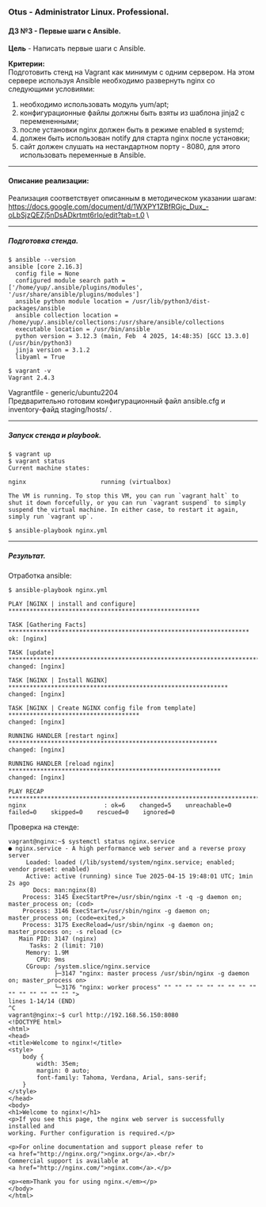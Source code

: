 ### **Otus - Administrator Linux. Professional.**  
#### **ДЗ №3 - Первые шаги с Ansible.**  
**Цель** - Написать первые шаги с Ansible.

**Критерии:**  
Подготовить стенд на Vagrant как минимум с одним сервером. На этом сервере используя Ansible необходимо развернуть nginx со следующими условиями:
1) необходимо использовать модуль yum/apt;
2) конфигурационные файлы должны быть взяты из шаблона jinja2 с перемененными;
3) после установки nginx должен быть в режиме enabled в systemd;
4) должен быть использован notify для старта nginx после установки;
5) сайт должен слушать на нестандартном порту - 8080, для этого использовать переменные в Ansible.

****
#### **Описание реализации:**  
Реализация соответствует описанным в методическом указании шагам: https://docs.google.com/document/d/1WXPY1ZBfRGjc_Dux_-oLbSjzQEZj5nDsADkrtmt6rIo/edit?tab=t.0 \
***
##### Подготовка стенда.
```
$ ansible --version
ansible [core 2.16.3]
  config file = None
  configured module search path = ['/home/yup/.ansible/plugins/modules', '/usr/share/ansible/plugins/modules']
  ansible python module location = /usr/lib/python3/dist-packages/ansible
  ansible collection location = /home/yup/.ansible/collections:/usr/share/ansible/collections
  executable location = /usr/bin/ansible
  python version = 3.12.3 (main, Feb  4 2025, 14:48:35) [GCC 13.3.0] (/usr/bin/python3)
  jinja version = 3.1.2
  libyaml = True

$ vagrant -v
Vagrant 2.4.3
```
Vagrantfile - generic/ubuntu2204\
Предварительно готовим конфигурационный файл ansible.cfg и inventory-файд staging/hosts/ .

***
##### Запуск стенда и playbook.
```
$ vagrant up
$ vagrant status
Current machine states:

nginx                     running (virtualbox)

The VM is running. To stop this VM, you can run `vagrant halt` to
shut it down forcefully, or you can run `vagrant suspend` to simply
suspend the virtual machine. In either case, to restart it again,
simply run `vagrant up`.

$ ansible-playbook nginx.yml
```

***
##### Результат.
Отработка ansible:
```
$ ansible-playbook nginx.yml

PLAY [NGINX | install and configure] ******************************************************

TASK [Gathering Facts] ********************************************************************
ok: [nginx]

TASK [update] *****************************************************************************
changed: [nginx]

TASK [NGINX | Install NGINX] **************************************************************
changed: [nginx]

TASK [NGINX | Create NGINX config file from template] *************************************
changed: [nginx]

RUNNING HANDLER [restart nginx] ***********************************************************
changed: [nginx]

RUNNING HANDLER [reload nginx] ************************************************************
changed: [nginx]

PLAY RECAP ********************************************************************************
nginx                      : ok=6    changed=5    unreachable=0    failed=0    skipped=0    rescued=0    ignored=0   
```
Проверка на стенде:
```
vagrant@nginx:~$ systemctl status nginx.service 
● nginx.service - A high performance web server and a reverse proxy server
     Loaded: loaded (/lib/systemd/system/nginx.service; enabled; vendor preset: enabled)
     Active: active (running) since Tue 2025-04-15 19:48:01 UTC; 1min 2s ago
       Docs: man:nginx(8)
    Process: 3145 ExecStartPre=/usr/sbin/nginx -t -q -g daemon on; master_process on; (cod>
    Process: 3146 ExecStart=/usr/sbin/nginx -g daemon on; master_process on; (code=exited,>
    Process: 3175 ExecReload=/usr/sbin/nginx -g daemon on; master_process on; -s reload (c>
   Main PID: 3147 (nginx)
      Tasks: 2 (limit: 710)
     Memory: 1.9M
        CPU: 9ms
     CGroup: /system.slice/nginx.service
             ├─3147 "nginx: master process /usr/sbin/nginx -g daemon on; master_process on>
             └─3176 "nginx: worker process" "" "" "" "" "" "" "" "" "" "" "" "" "" "" "" ">
lines 1-14/14 (END)
^C
vagrant@nginx:~$ curl http://192.168.56.150:8080
<!DOCTYPE html>
<html>
<head>
<title>Welcome to nginx!</title>
<style>
    body {
        width: 35em;
        margin: 0 auto;
        font-family: Tahoma, Verdana, Arial, sans-serif;
    }
</style>
</head>
<body>
<h1>Welcome to nginx!</h1>
<p>If you see this page, the nginx web server is successfully installed and
working. Further configuration is required.</p>

<p>For online documentation and support please refer to
<a href="http://nginx.org/">nginx.org</a>.<br/>
Commercial support is available at
<a href="http://nginx.com/">nginx.com</a>.</p>

<p><em>Thank you for using nginx.</em></p>
</body>
</html>
```

